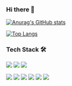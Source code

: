 ### Hi there 👋

[![Anurag's GitHub stats](https://github-readme-stats.vercel.app/api?username=yurrrri)](https://github.com/anuraghazra/github-readme-stats)

[![Top Langs](https://github-readme-stats.vercel.app/api/top-langs/?username=yurrrri&layout=compact)](https://github.com/anuraghazra/github-readme-stats)


### Tech Stack 🛠
<a href="" target="_blank"><img src="https://img.shields.io/badge/Android-3DDC84?style=flat-square&logo=Android&logoColor=white"/></a>
<a href="" target="_blank"><img src="https://img.shields.io/badge/JAVA-007396?style=flat-square&logo=Java&logoColor=white"/></a>
<a href="" target="_blank"><img src="https://img.shields.io/badge/Kotlin-0095D5?style=flat-square&logo=Kotlin&logoColor=white"/></a>

<a href="" target="_blank"><img src="https://img.shields.io/badge/Python-3776AB?style=flat-square&logo=Python&logoColor=white"/></a>
<a href="" target="_blank"><img src="https://img.shields.io/badge/SQLite-003B57?style=flat-square&logo=SQLite&logoColor=white"/></a>
<a href="" target="_blank"><img src="https://img.shields.io/badge/Mysql-4479A1?style=flat-square&logo=Mysql&logoColor=white"/></a>
<a href="" target="_blank"><img src="https://img.shields.io/badge/HTML5-E34F26?style=flat-square&logo=HTML5&logoColor=white"/></a>
<a href="" target="_blank"><img src="https://img.shields.io/badge/CSS-1572B6?style=flat-square&logo=CSS3&logoColor=white"/></a>
<a href="" target="_blank"><img src="https://img.shields.io/badge/C-A8B9CC?style=flat-square&logo=C&logoColor=white"/></a>
